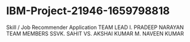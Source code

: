 # IBM-Project-21946-1659798818
Skill / Job Recommender Application
       TEAM LEAD
    I. PRADEEP NARAYAN
      TEAM MEMBERS
       SSVK. SAHIT
    VS. AKSHAI KUMAR
     M. NAVEEN KUMAR

